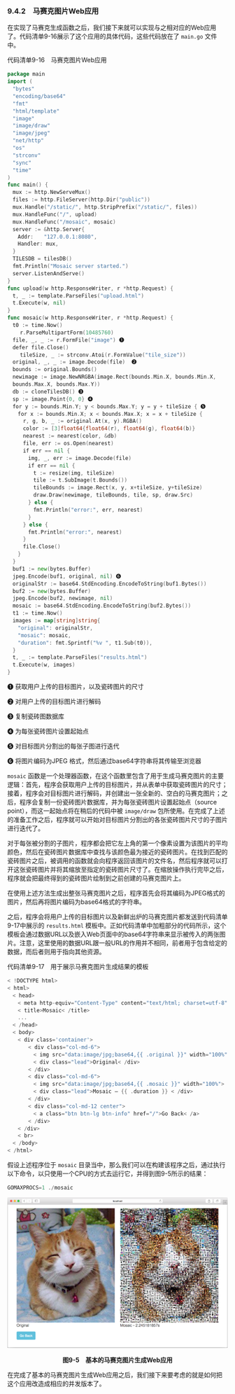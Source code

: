 ### 9.4.2　马赛克图片Web应用

在实现了马赛克生成函数之后，我们接下来就可以实现与之相对应的Web应用了。代码清单9-16展示了这个应用的具体代码，这些代码放在了 `main.go` 文件中。

代码清单9-16　马赛克图片Web应用

```go
package main
import (
　"bytes"
　"encoding/base64"
　"fmt"
　"html/template"
　"image"
　"image/draw"
　"image/jpeg"
　"net/http"
　"os"
　"strconv"
　"sync"
　"time"
)
func main() {
　mux := http.NewServeMux()
　files := http.FileServer(http.Dir("public"))
　mux.Handle("/static/", http.StripPrefix("/static/", files))
　mux.HandleFunc("/", upload)
　mux.HandleFunc("/mosaic", mosaic)
　server := &http.Server{
　　Addr:　　"127.0.0.1:8080",
　　Handler: mux,
　}
　TILESDB = tilesDB()
　fmt.Println("Mosaic server started.")
　server.ListenAndServe()
}
func upload(w http.ResponseWriter, r *http.Request) {
　t, _ := template.ParseFiles("upload.html")
　t.Execute(w, nil)
}
func mosaic(w http.ResponseWriter, r *http.Request) {
　t0 := time.Now()
    r.ParseMultipartForm(10485760) 
　file, _, _ := r.FormFile("image") ❶
　defer file.Close()
    tileSize, _ := strconv.Atoi(r.FormValue("tile_size"))
　original, _, _ := image.Decode(file)  ❷
　bounds := original.Bounds()
　newimage := image.NewNRGBA(image.Rect(bounds.Min.X, bounds.Min.X,
　bounds.Max.X, bounds.Max.Y))
　db := cloneTilesDB() ❸
　sp := image.Point{0, 0} ❹
　for y := bounds.Min.Y; y < bounds.Max.Y; y = y + tileSize { ❺
　　for x := bounds.Min.X; x < bounds.Max.X; x = x + tileSize {
　　　r, g, b, _ := original.At(x, y).RGBA()
　　　color := [3]float64{float64(r), float64(g), float64(b)}
　　　nearest := nearest(color, &db)
　　　file, err := os.Open(nearest)
　　　if err == nil {
　　　　img, _, err := image.Decode(file)
　　　　if err == nil {
　　　　　t := resize(img, tileSize)
　　　　　tile := t.SubImage(t.Bounds())
　　　　　tileBounds := image.Rect(x, y, x+tileSize, y+tileSize)
　　　　　draw.Draw(newimage, tileBounds, tile, sp, draw.Src)
　　　　} else {
　　　　　fmt.Println("error:", err, nearest)
　　　　}
　　　} else {
　　　　fmt.Println("error:", nearest)
　　　}
　　　file.Close()
　　}
　}
　buf1 := new(bytes.Buffer)
　jpeg.Encode(buf1, original, nil) ❻
　originalStr := base64.StdEncoding.EncodeToString(buf1.Bytes())
　buf2 := new(bytes.Buffer)
　jpeg.Encode(buf2, newimage, nil)
　mosaic := base64.StdEncoding.EncodeToString(buf2.Bytes())
　t1 := time.Now()
　images := map[string]string{
　　"original": originalStr,
　　"mosaic": mosaic,
　　"duration": fmt.Sprintf("%v ", t1.Sub(t0)),
　}
　t, _ := template.ParseFiles("results.html")
　t.Execute(w, images)
}
```

❶ 获取用户上传的目标图片，以及瓷砖图片的尺寸

❷ 对用户上传的目标图片进行解码

❸ 复制瓷砖图数据库

❹ 为每张瓷砖图片设置起始点

❺ 对目标图片分割出的每张子图进行迭代

❻ 将图片编码为JPEG 格式，然后通过base64字符串将其传输至浏览器

`mosaic` 函数是一个处理器函数，在这个函数里包含了用于生成马赛克图片的主要逻辑：首先，程序会获取用户上传的目标图片，并从表单中获取瓷砖图片的尺寸；接着，程序会对目标图片进行解码，并创建出一张全新的、空白的马赛克图片；之后，程序会复制一份瓷砖图片数据库，并为每张瓷砖图片设置起始点（source point），而这一起始点将在稍后的代码中被 `image/draw` 包所使用。在完成了上述的准备工作之后，程序就可以开始对目标图片分割出的各张瓷砖图片尺寸的子图片进行迭代了。

对于每张被分割的子图片，程序都会把它左上角的第一个像素设置为该图片的平均颜色，然后在瓷砖图片数据库中查找与该颜色最为接近的瓷砖图片。在找到匹配的瓷砖图片之后，被调用的函数就会向程序返回该图片的文件名，然后程序就可以打开这张瓷砖图片并将其缩放至指定的瓷砖图片尺寸了。在缩放操作执行完毕之后，程序就会把最终得到的瓷砖图片绘制到之前创建的马赛克图片上。

在使用上述方法生成出整张马赛克图片之后，程序首先会将其编码为JPEG格式的图片，然后再将图片编码为base64格式的字符串。

之后，程序会将用户上传的目标图片以及新鲜出炉的马赛克图片都发送到代码清单9-17中展示的 `results.html` 模板中。正如代码清单中加粗部分的代码所示，这个模板会通过数据URL以及嵌入Web页面中的base64字符串来显示被传入的两张图片。注意，这里使用的数据URL跟一般URL的作用并不相同，前者用于包含给定的数据，而后者则用于指向其他资源。

代码清单9-17　用于展示马赛克图片生成结果的模板

```go
< !DOCTYPE html>
< html>
　< head>
　　< meta http-equiv="Content-Type" content="text/html; charset=utf-8">
　　< title>Mosaic< /title>
　　...
　< /head>
　< body>
　　< div class='container'>
　　　　< div class="col-md-6">
　　　　　< img src="data:image/jpg;base64,{{ .original }}" width="100%">
　　　　　< div class="lead">Original< /div>
　　　　< /div>
　　　　< div class="col-md-6">
　　　　　< img src="data:image/jpg;base64,{{ .mosaic }}" width="100%">
　　　　　< div class="lead">Mosaic – {{ .duration }} < /div>
　　　　< /div>
　　　　< div class="col-md-12 center">
　　　　　< a class="btn btn-lg btn-info" href="/">Go Back< /a>
　　　　< /div>
　　< /div>
　　< br>
　< /body>
< /html>
```

假设上述程序位于 `mosaic` 目录当中，那么我们可以在构建该程序之后，通过执行以下命令，以只使用一个CPU的方式去运行它，并得到图9-5所示的结果：

```go
GOMAXPROCS=1 ./mosaic
```

![56.png](../images/56.png)
<center class="my_markdown"><b class="my_markdown">图9-5　基本的马赛克图片生成Web应用</b></center>

在完成了基本的马赛克图片生成Web应用之后，我们接下来要考虑的就是如何把这个应用改造成相应的并发版本了。

